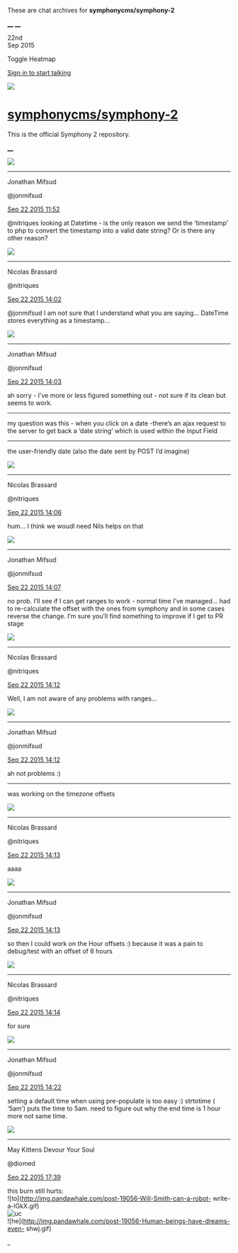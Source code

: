 These are chat archives for **symphonycms/symphony-2**

[__](/symphonycms/symphony-2/archives/2015/09/23)
[__](/symphonycms/symphony-2/archives/2015/09/21)

22nd  
Sep 2015

Toggle Heatmap

[Sign in to start talking](/login?action=login&button=archive-login)

![](https://avatars-02.gitter.im/group/iv/3/57542c45c43b8c601977197e?s=48)

#  [symphonycms/symphony-2](/symphonycms/symphony-2)

This is the official Symphony 2 repository.

[ __ ](/orgs/symphonycms/rooms "More symphonycms rooms" )

![](https://avatars1.githubusercontent.com/u/859775?v=3&s=30)

__ __

Jonathan Mifsud

@jonmifsud

[Sep 22 2015
11:52](https://gitter.im/symphonycms/symphony-2?at=5601410d3a8116ed5f69bc33 ""
)

@nitriques looking at Datetime - is the only reason we send the ‘timestamp’ to
php to convert the timestamp into a valid date string? Or is there any other
reason?

![](https://avatars1.githubusercontent.com/u/771169?v=3&s=30)

__ __

Nicolas Brassard

@nitriques

[Sep 22 2015
14:02](https://gitter.im/symphonycms/symphony-2?at=56015f79f254567e29c4231a ""
)

@jonmifsud I am not sure that I understand what you are saying... DateTime
stores everything as a timestamp...

![](https://avatars1.githubusercontent.com/u/859775?v=3&s=30)

__ __

Jonathan Mifsud

@jonmifsud

[Sep 22 2015
14:03](https://gitter.im/symphonycms/symphony-2?at=56015f9ac588a0de6edfbae8 ""
)

ah sorry - I’ve more or less figured something out - not sure if its clean but
seems to work.

__ __

my question was this - when you click on a date -there’s an ajax request to
the server to get back a ‘date string’ which is used within the Input Field

__ __

the user-friendly date (also the date sent by POST I’d imagine)

![](https://avatars1.githubusercontent.com/u/771169?v=3&s=30)

__ __

Nicolas Brassard

@nitriques

[Sep 22 2015
14:06](https://gitter.im/symphonycms/symphony-2?at=56016069463feefb419dbe75 ""
)

hum... I think we woudl need Nils helps on that

![](https://avatars1.githubusercontent.com/u/859775?v=3&s=30)

__ __

Jonathan Mifsud

@jonmifsud

[Sep 22 2015
14:07](https://gitter.im/symphonycms/symphony-2?at=560160b0a0ecf0e07a8e270f ""
)

no prob. I’ll see if I can get ranges to work - normal time I’ve managed… had
to re-calculate the offset with the ones from symphony and in some cases
reverse the change. I’m sure you’ll find something to improve if I get to PR
stage

![](https://avatars1.githubusercontent.com/u/771169?v=3&s=30)

__ __

Nicolas Brassard

@nitriques

[Sep 22 2015
14:12](https://gitter.im/symphonycms/symphony-2?at=560161d240f4ecd92f712285 ""
)

Well, I am not aware of any problems with ranges...

![](https://avatars1.githubusercontent.com/u/859775?v=3&s=30)

__ __

Jonathan Mifsud

@jonmifsud

[Sep 22 2015
14:12](https://gitter.im/symphonycms/symphony-2?at=560161df463feefb419dbec7 ""
)

ah not problems :)

__ __

was working on the timezone offsets

![](https://avatars1.githubusercontent.com/u/771169?v=3&s=30)

__ __

Nicolas Brassard

@nitriques

[Sep 22 2015
14:13](https://gitter.im/symphonycms/symphony-2?at=560161eda0ecf0e07a8e2758 ""
)

aaaa

![](https://avatars1.githubusercontent.com/u/859775?v=3&s=30)

__ __

Jonathan Mifsud

@jonmifsud

[Sep 22 2015
14:13](https://gitter.im/symphonycms/symphony-2?at=5601622240f4ecd92f71228f ""
)

so then I could work on the Hour offsets :) because it was a pain to
debug/test with an offset of 6 hours

![](https://avatars1.githubusercontent.com/u/771169?v=3&s=30)

__ __

Nicolas Brassard

@nitriques

[Sep 22 2015
14:14](https://gitter.im/symphonycms/symphony-2?at=5601624e40f4ecd92f71229a ""
)

for sure

![](https://avatars1.githubusercontent.com/u/859775?v=3&s=30)

__ __

Jonathan Mifsud

@jonmifsud

[Sep 22 2015
14:22](https://gitter.im/symphonycms/symphony-2?at=56016413463feefb419dbf1e ""
)

setting a default time when using pre-populate is too easy :) strtotime (
‘5am’) puts the time to 5am. need to figure out why the end time is 1 hour
more not same time.

![](https://avatars1.githubusercontent.com/u/72777?v=3&s=30)

__ __

May Kittens Devour Your Soul

@diomed

[Sep 22 2015
17:39](https://gitter.im/symphonycms/symphony-2?at=5601923b5c1379fe6458fadb ""
)

this burn still hurts:  
![to](http://img.pandawhale.com/post-19056-Will-Smith-can-a-robot-
write-a-lGkX.gif)  
![uc](http://img.pandawhale.com/post-19056-I-Robot-Can-You-gif-DFv1.gif)  
![he](http://img.pandawhale.com/post-19056-Human-beings-have-dreams-even-
shwj.gif)

_

